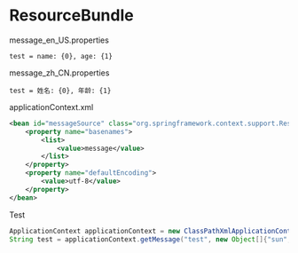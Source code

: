 # ResourceBundle

message_en_US.properties

```properties
test = name: {0}, age: {1}
```

message_zh_CN.properties

```properties
test = 姓名: {0}, 年龄: {1}
```

applicationContext.xml

```xml
<bean id="messageSource" class="org.springframework.context.support.ResourceBundleMessageSource">
    <property name="basenames">
        <list>
            <value>message</value>
        </list>
    </property>
    <property name="defaultEncoding">
        <value>utf-8</value>
    </property>
</bean>
```

Test

```java
ApplicationContext applicationContext = new ClassPathXmlApplicationContext("applicationContext.xml");
String test = applicationContext.getMessage("test", new Object[]{"sun", "18"}, Locale.US); // name: sun, age: 18
```